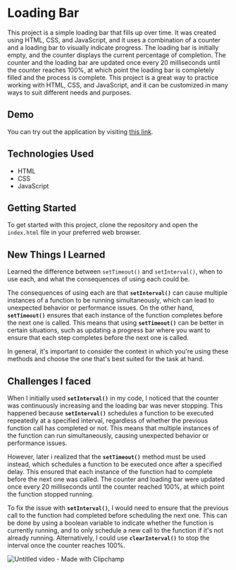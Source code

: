 # Loading Bar

This project is a simple loading bar that fills up over time. It was created using HTML, CSS, and JavaScript, and it uses a combination of a counter and a loading bar to visually indicate progress. The loading bar is initially empty, and the counter displays the current percentage of completion. The counter and the loading bar are updated once every 20 milliseconds until the counter reaches 100%, at which point the loading bar is completely filled and the process is complete. This project is a great way to practice working with HTML, CSS, and JavaScript, and it can be customized in many ways to suit different needs and purposes.

## Demo

You can try out the application by visiting [this link](https://paribhandarkar.github.io/loading-bar/).

## Technologies Used

- HTML
- CSS
- JavaScript

## Getting Started

To get started with this project, clone the repository and open the `index.html` file in your preferred web browser.

## New Things I Learned

Learned the difference between `setTimeout()` and `setInterval()`, when to use each, and what the consequences of using each could be.

The consequences of using each are that **`setInterval()`** can cause multiple instances of a function to be running simultaneously, which can lead to unexpected behavior or performance issues. On the other hand, **`setTimeout()`** ensures that each instance of the function completes before the next one is called. This means that using **`setTimeout()`** can be better in certain situations, such as updating a progress bar where you want to ensure that each step completes before the next one is called.

In general, it's important to consider the context in which you're using these methods and choose the one that's best suited for the task at hand.

## Challenges I faced

When I initially used **`setInterval()`** in my code, I noticed that the counter was continuously increasing and the loading bar was never stopping. This happened because **`setInterval()`** schedules a function to be executed repeatedly at a specified interval, regardless of whether the previous function call has completed or not. This means that multiple instances of the function can run simultaneously, causing unexpected behavior or performance issues.

However, later i realized that the **`setTimeout()`** method must be used instead, which schedules a function to be executed once after a specified delay. This ensured that each instance of the function had to complete before the next one was called. The counter and loading bar were updated once every 20 milliseconds until the counter reached 100%, at which point the function stopped running.

To fix the issue with **`setInterval()`**, I would need to ensure that the previous call to the function had completed before scheduling the next one. This can be done by using a boolean variable to indicate whether the function is currently running, and to only schedule a new call to the function if it's not already running. Alternatively, I could use **`clearInterval()`** to stop the interval once the counter reaches 100%.

![Untitled video - Made with Clipchamp](https://github.com/paribhandarkar/loading-bar/assets/76446574/66c04064-c0ac-474c-bbe5-5c43485eb2b3)
